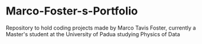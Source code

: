 # Marco-Foster-s-Portfolio
Repository to hold coding projects made by Marco Tavis Foster, currently a Master's student at the University of Padua studying Physics of Data
